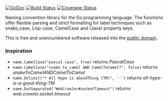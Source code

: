 [![GoDoc](https://godoc.org/github.com/pascaldekloe/name?status.svg)](https://godoc.org/github.com/pascaldekloe/name)
[![Build Status](https://travis-ci.org/pascaldekloe/name.svg?branch=master)](https://travis-ci.org/pascaldekloe/name)
[![Coverage Status](https://coveralls.io/repos/github/pascaldekloe/name/badge.svg?branch=master)](https://coveralls.io/github/pascaldekloe/name?branch=master)

Naming convention library for the Go programming language.
The functions offer flexible parsing and strict formatting for label
techniques such as snake_case, Lisp-case, CamelCase and (Java) property keys.


This is free and unencumbered software released into the
[public domain](http://creativecommons.org/publicdomain/zero/1.0).


### Inspiration

* `name.CamelCase("pascal case", true)` returns *PascalCase*
* `name.CamelCase("snake_to_camel AND CamelToCamel?", false)` returns *snakeToCamelANDCamelToCamel*
* `name.Delimit("* All Hype is aGoodThing (TM)", '-')` returns *all-hype-is-a-good-thing-TM*
* `name.DotSeparated("WebCrawler#socketTimeout")` returns *web.crawler.socket.timeout*
